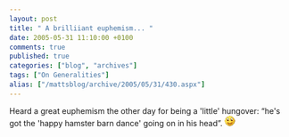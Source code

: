 ```yaml
---
layout: post
title: " A brilliiant euphemism... "
date: 2005-05-31 11:10:00 +0100
comments: true
published: true
categories: ["blog", "archives"]
tags: ["On Generalities"]
alias: ["/mattsblog/archive/2005/05/31/430.aspx"]
---
```

<!-- more -->

<P>Heard a great euphemism the other day for being a 'little' hungover: &#8220;he's got the 'happy hamster barn dance' going on in his head&#8221;. <IMG alt=":)" class="emoticon" src="/images/emotions/emotion-1.gif" border=0></P>
